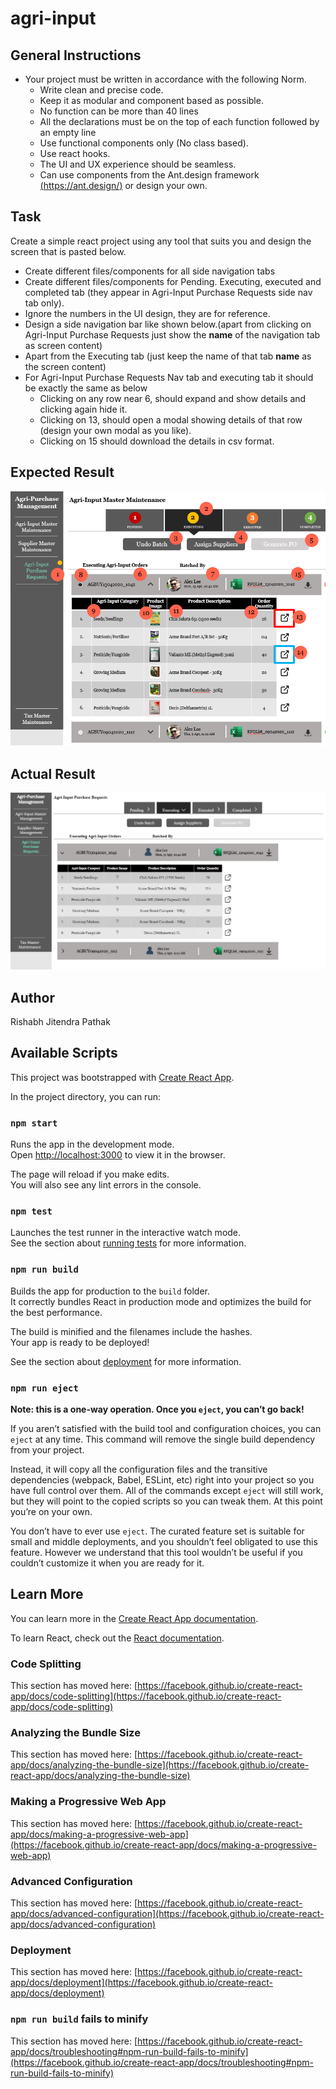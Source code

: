# agri-input

## General Instructions

- Your project must be written in accordance with the following Norm.
  - Write clean and precise code.
  - Keep it as modular and component based as possible.
  - No function can be more than 40 lines
  - All the declarations must be on the top of each function followed by an empty line
  - Use functional components only (No class based).
  - Use react hooks.
  - The UI and UX experience should be seamless.
  - Can use components from the Ant.design framework [(https://ant.design/)](https://ant.design/) or design your own.

## Task

Create a simple react project using any tool that suits you and design the screen that is pasted below.

- Create different files/components for all side navigation tabs
- Create different files/components for Pending. Executing, executed and completed tab (they appear in Agri-Input Purchase Requests side nav tab only).
- Ignore the numbers in the UI design, they are for reference.
- Design a side navigation bar like shown below.(apart from clicking on Agri-Input Purchase Requests just show the **name** of the navigation tab as screen content)
- Apart from the Executing tab (just keep the name of that tab **name** as the screen content)
- For Agri-Input Purchase Requests Nav tab and executing tab it should be exactly the same as below
  - Clicking on any row near 6, should expand and show details and clicking again hide it.
  - Clicking on 13, should open a modal showing details of that row (design your own modal as you like).
  - Clicking on 15 should download the details in csv format.

## Expected Result

![Expected](./sample.png)

## Actual Result

![Actual](./result.png)

## Author

Rishabh Jitendra Pathak

## Available Scripts

This project was bootstrapped with [Create React App](https://github.com/facebook/create-react-app).

In the project directory, you can run:

### `npm start`

Runs the app in the development mode.\
Open [http://localhost:3000](http://localhost:3000) to view it in the browser.

The page will reload if you make edits.\
You will also see any lint errors in the console.

### `npm test`

Launches the test runner in the interactive watch mode.\
See the section about [running tests](https://facebook.github.io/create-react-app/docs/running-tests) for more information.

### `npm run build`

Builds the app for production to the `build` folder.\
It correctly bundles React in production mode and optimizes the build for the best performance.

The build is minified and the filenames include the hashes.\
Your app is ready to be deployed!

See the section about [deployment](https://facebook.github.io/create-react-app/docs/deployment) for more information.

### `npm run eject`

**Note: this is a one-way operation. Once you `eject`, you can’t go back!**

If you aren’t satisfied with the build tool and configuration choices, you can `eject` at any time. This command will remove the single build dependency from your project.

Instead, it will copy all the configuration files and the transitive dependencies (webpack, Babel, ESLint, etc) right into your project so you have full control over them. All of the commands except `eject` will still work, but they will point to the copied scripts so you can tweak them. At this point you’re on your own.

You don’t have to ever use `eject`. The curated feature set is suitable for small and middle deployments, and you shouldn’t feel obligated to use this feature. However we understand that this tool wouldn’t be useful if you couldn’t customize it when you are ready for it.

## Learn More

You can learn more in the [Create React App documentation](https://facebook.github.io/create-react-app/docs/getting-started).

To learn React, check out the [React documentation](https://reactjs.org/).

### Code Splitting

This section has moved here: [https://facebook.github.io/create-react-app/docs/code-splitting](https://facebook.github.io/create-react-app/docs/code-splitting)

### Analyzing the Bundle Size

This section has moved here: [https://facebook.github.io/create-react-app/docs/analyzing-the-bundle-size](https://facebook.github.io/create-react-app/docs/analyzing-the-bundle-size)

### Making a Progressive Web App

This section has moved here: [https://facebook.github.io/create-react-app/docs/making-a-progressive-web-app](https://facebook.github.io/create-react-app/docs/making-a-progressive-web-app)

### Advanced Configuration

This section has moved here: [https://facebook.github.io/create-react-app/docs/advanced-configuration](https://facebook.github.io/create-react-app/docs/advanced-configuration)

### Deployment

This section has moved here: [https://facebook.github.io/create-react-app/docs/deployment](https://facebook.github.io/create-react-app/docs/deployment)

### `npm run build` fails to minify

This section has moved here: [https://facebook.github.io/create-react-app/docs/troubleshooting#npm-run-build-fails-to-minify](https://facebook.github.io/create-react-app/docs/troubleshooting#npm-run-build-fails-to-minify)
